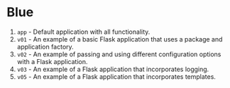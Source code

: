 # Blue

1. `app` - Default application with all functionality.
2. `v01` - An example of a basic Flask application that uses a package and application factory.
3. `v02` - An example of passing and using different configuration options with a Flask application.
4. `v03` - An example of a Flask application that incorporates logging.
5. `v05` - An example of a Flask application that incorporates templates.
